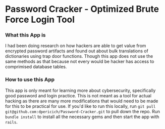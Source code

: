 # Password Cracker - Optimized Brute Force Login Tool

### What this App is

I had been doing research on how hackers are able to get value from encrypted password artifacts and found out about bulk translations of dictionaries using trap door functions. Though this app does not use the same methods as that because not every would be hacker has access to comprimised database tables.

### How to use this App

This app is only meant for learning more about cybersecurity, specifically good password and login practice. This is not meant as a tool for actual hacking as there are many more modifications that would need to be made for this to be practical for use. If you'd like to run this locally, run `git pull git@github.com:dpericich/Password-Cracker.git` to pull down the repo. Run `bundle install` to install all the necessary gems and then start the app with `rails`.
